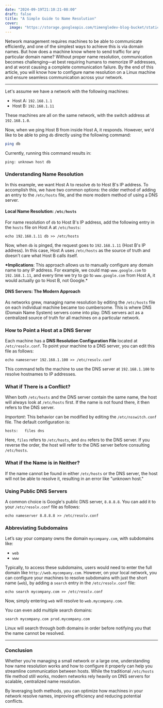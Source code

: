 ```yaml
---
date: "2024-09-19T21:10:21-08:00"
draft: false
title: "A Simple Guide to Name Resolution"
cover:
  image: "https://storage.googleapis.com/timengledev-blog-bucket/static/dist/img/icon_sm.png"
---
```


Network management requires machines to be able to communicate efficiently, and
one of the simplest ways to achieve this is via domain names. But how does a
machine know where to send traffic for any particular domain name?
Without proper name resolution, communication becomes challenging—at best
requiring humans to memorize IP addresses, and at worst causing a complete
communication failure. By the end of this article, you will know how to
configure name resolution on a Linux machine and ensure seamless
communication across your network.

---

Let's assume we have a network with the following machines:

- Host A: `192.168.1.1`
- Host B: `192.168.1.11`

These machines are all on the same network, with the switch address at `192.168.1.0`.

Now, when we ping Host B from inside Host A, it responds. However, we'd like to
be able to ping `db` directly using the following command:

```bash
ping db
```

Currently, running this command results in:

```shell
ping: unknown host db
```

### Understanding Name Resolution

In this example, we want Host A to resolve `db` to Host B's IP address.
To accomplish this, we have two common options: the older method of adding an
entry to the `/etc/hosts` file, and the more modern method of using a DNS
server.

#### Local Name Resolution: `/etc/hosts`

For name resolution of `db` to Host B's IP address, add the following entry in
the `hosts` file on Host A at `/etc/hosts`:

```shell
echo 192.168.1.11 db >> /etc/hosts
```

Now, when `db` is pinged, the request goes to `192.168.1.11` (Host B's IP address).
In this case, Host A uses `/etc/hosts` as the source of truth and doesn't care
what Host B calls itself.

**\*Implications**: This approach allows us to manually configure any domain name
to any IP address. For example, we could map
`www.google.com` to `192.168.1.11`, and every time we try to go to
`www.google.com` from Host A, it would actually go to Host B, not Google.\*

#### DNS Servers: The Modern Approach

As networks grew, managing name resolution by editing the `/etc/hosts` file on
each individual machine became too cumbersome. This is where
DNS (Domain Name System) servers come into play. DNS servers act as a
centralized source of truth for all machines on a particular network.

### How to Point a Host at a DNS Server

Each machine has a **DNS Resolution Configuration File** located at
`/etc/resolv.conf`. To point your machine to a DNS server, you can edit
this file as follows:

```shell
echo nameserver 192.168.1.100 >> /etc/resolv.conf
```

This command tells the machine to use the DNS server at `192.168.1.100` to
resolve hostnames to IP addresses.

### What if There is a Conflict?

When both `/etc/hosts` and the DNS server contain the same name, the host will
always look at `/etc/hosts` first. If the name is not found there,
it then refers to the DNS server.

_Important_: This behavior can be modified by editing the `/etc/nsswitch.conf` file.
The default configuration is:

```shell
hosts:   files dns
```

Here, `files` refers to `/etc/hosts`, and `dns` refers to the DNS server. If you
reverse the order, the host will refer to the DNS server before consulting
`/etc/hosts`.

### What if the Name is in Neither?

If the name cannot be found in either `/etc/hosts` or the DNS server, the host
will not be able to resolve it, resulting in an error like "unknown host."

### Using Public DNS Servers

A common choice is Google's public DNS server, `8.8.8.8`. You can add it to
your `/etc/resolv.conf` file as follows:

```shell
echo nameserver 8.8.8.8 >> /etc/resolv.conf
```

### Abbreviating Subdomains

Let’s say your company owns the domain `mycompany.com`, with subdomains like:

- `web`
- `www`

Typically, to access these subdomains, users would need to enter the full
domain like `http://web.mycompany.com`. However, on your local network, you
can configure your machines to resolve subdomains with just the
short name (`web`), by adding a `search` entry in the `/etc/resolv.conf` file:

```shell
echo search mycompany.com >> /etc/resolv.conf
```

Now, simply entering `web` will resolve to `web.mycompany.com`.

You can even add multiple search domains:

```shell
search mycompany.com prod.mycompany.com
```

Linux will search through both domains in order before notifying you that the
name cannot be resolved.

---

### Conclusion

Whether you’re managing a small network or a large one, understanding how name
resolution works and how to configure it properly can help you streamline
communication between hosts. While the traditional `/etc/hosts` file method
still works, modern networks rely heavily on DNS servers for scalable,
centralized name resolution.

By leveraging both methods, you can optimize how machines in your network
resolve names, improving efficiency and reducing potential conflicts.
